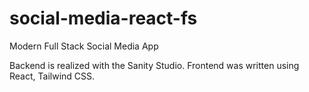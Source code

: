 # social-media-react-fs
Modern Full Stack Social Media App

Backend is realized with the Sanity Studio.
Frontend was written using React, Tailwind CSS.
